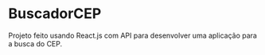 # BuscadorCEP
 Projeto feito usando React.js com API para desenvolver uma aplicação para a busca do CEP.
